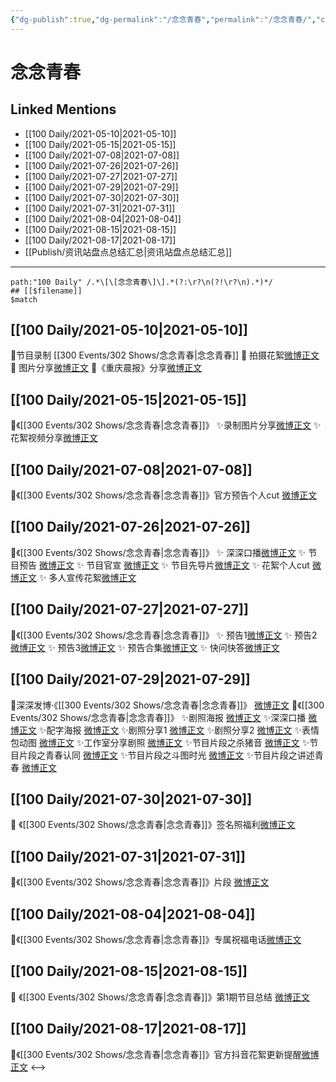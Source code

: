 ```yaml
---
{"dg-publish":true,"dg-permalink":"/念念青春","permalink":"/念念青春/","created":"2023-04-09T16:41:36.580+08:00","updated":"2023-04-10T16:41:05.483+08:00"}
---
```


# 念念青春

## Linked Mentions
- [[100 Daily/2021-05-10\|2021-05-10]]
- [[100 Daily/2021-05-15\|2021-05-15]]
- [[100 Daily/2021-07-08\|2021-07-08]]
- [[100 Daily/2021-07-26\|2021-07-26]]
- [[100 Daily/2021-07-27\|2021-07-27]]
- [[100 Daily/2021-07-29\|2021-07-29]]
- [[100 Daily/2021-07-30\|2021-07-30]]
- [[100 Daily/2021-07-31\|2021-07-31]]
- [[100 Daily/2021-08-04\|2021-08-04]]
- [[100 Daily/2021-08-15\|2021-08-15]]
- [[100 Daily/2021-08-17\|2021-08-17]]
- [[Publish/资讯站盘点总结汇总\|资讯站盘点总结汇总]]


---

```expander
path:"100 Daily" /.*\[\[念念青春\]\].*(?:\r?\n(?!\r?\n).*)*/
## [[$filename]]
$match
```
## [[100 Daily/2021-05-10\|2021-05-10]]
🌻节目录制 [[300 Events/302 Shows/念念青春\|念念青春]]
🌵 拍摄花絮[微博正文](https://m.weibo.cn/6466290670/4635395843950114)
🌵 图片分享[微博正文](https://m.weibo.cn/6466290670/4635400317965177)
🌵《重庆晨报》分享[微博正文](https://m.weibo.cn/6466290670/4635349873068039)
## [[100 Daily/2021-05-15\|2021-05-15]]
🍃《[[300 Events/302 Shows/念念青春\|念念青春]]》
✨录制图片分享[微博正文](https://m.weibo.cn/6466290670/4637084130213918)
✨花絮视频分享[微博正文](https://m.weibo.cn/6466290670/4637109253573759)
## [[100 Daily/2021-07-08\|2021-07-08]]
🌟《[[300 Events/302 Shows/念念青春\|念念青春]]》官方预告个人cut [微博正文](https://m.weibo.cn/6466290670/4656675107375224)
## [[100 Daily/2021-07-26\|2021-07-26]]
💫《[[300 Events/302 Shows/念念青春\|念念青春]]》
✨ 深深口播[微博正文](https://m.weibo.cn/6466290670/4663221421608371)
✨ 节目预告 [微博正文](https://m.weibo.cn/6466290670/4663176355125613)
✨ 节目官宣 [微博正文](https://m.weibo.cn/6466290670/4663202501888871)
✨ 节目先导片[微博正文](https://m.weibo.cn/6466290670/4663288799430759)
✨ 花絮个人cut [微博正文](https://m.weibo.cn/6466290670/4663319066321031)
✨ 多人宣传花絮[微博正文](https://m.weibo.cn/6466290670/4663222268854589)
## [[100 Daily/2021-07-27\|2021-07-27]]
💫《[[300 Events/302 Shows/念念青春\|念念青春]]》
✨ 预告1[微博正文](https://m.weibo.cn/6466290670/4663528025752158)
✨ 预告2[微博正文](https://m.weibo.cn/6466290670/4663547667418896)
✨ 预告3[微博正文](https://m.weibo.cn/6466290670/4663560157792973)
✨ 预告合集[微博正文](https://m.weibo.cn/6466290670/4663539581064748)
✨ 快问快答[微博正文](https://m.weibo.cn/6466290670/4663633726412456)
## [[100 Daily/2021-07-29\|2021-07-29]]
💫深深发博·《[[300 Events/302 Shows/念念青春\|念念青春]]》 [微博正文](https://m.weibo.cn/6466290670/4664299891197150)
💫《[[300 Events/302 Shows/念念青春\|念念青春]]》
✨剧照海报 [微博正文](https://m.weibo.cn/6466290670/4664219512078870)
✨深深口播 [微博正文](https://m.weibo.cn/6466290670/4664219938590965)
✨配字海报 [微博正文](https://m.weibo.cn/6466290670/4664316891239686)
✨剧照分享1 [微博正文](https://m.weibo.cn/6466290670/4664310808188543)
✨剧照分享2 [微博正文](https://m.weibo.cn/6466290670/4664326965168614)
✨表情包动图 [微博正文](https://m.weibo.cn/6466290670/4664221852240668)
✨工作室分享剧照 [微博正文](https://m.weibo.cn/6466290670/4664305921824076)
✨节目片段之杀猪音 [微博正文](https://m.weibo.cn/6466290670/4664257372757494)
✨节目片段之青春认同 [微博正文](https://m.weibo.cn/6466290670/4664220479654408)
✨节目片段之斗图时光 [微博正文](https://m.weibo.cn/6466290670/4664221201598761)
✨节目片段之讲述青春 [微博正文](https://m.weibo.cn/6466290670/4664312734680591)

## [[100 Daily/2021-07-30\|2021-07-30]]
💫 《[[300 Events/302 Shows/念念青春\|念念青春]]》签名照福利[微博正文](https://m.weibo.cn/6466290670/4664738015349036)
## [[100 Daily/2021-07-31\|2021-07-31]]
🌟《[[300 Events/302 Shows/念念青春\|念念青春]]》片段 [微博正文](https://weibo.com/detail/4665063225425947)

## [[100 Daily/2021-08-04\|2021-08-04]]
🌟《[[300 Events/302 Shows/念念青春\|念念青春]]》专属祝福电话[微博正文](https://m.weibo.cn/6466290670/4666528954059699)
## [[100 Daily/2021-08-15\|2021-08-15]]
💫 《[[300 Events/302 Shows/念念青春\|念念青春]]》第1期节目总结 [微博正文](https://m.weibo.cn/6466290670/4670536221196860)

## [[100 Daily/2021-08-17\|2021-08-17]]
🌟《[[300 Events/302 Shows/念念青春\|念念青春]]》官方抖音花絮更新提醒[微博正文](https://m.weibo.cn/6466290670/4671332492775126)
<-->
